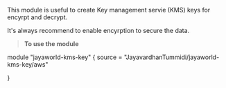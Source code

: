 This module is useful to create Key management servie (KMS) keys for encyrpt and decrypt. 

It's always recommend to enable encyrption to secure the data. 

> **To use the module**

module "jayaworld-kms-key" {
  source  = "JayavardhanTummidi/jayaworld-kms-key/aws"

}